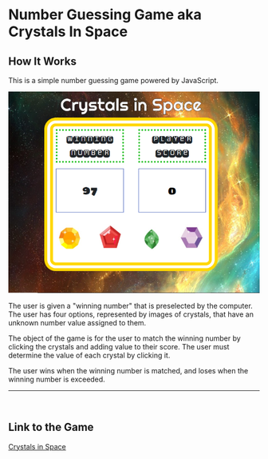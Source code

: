# Number Guessing Game aka Crystals In Space

## How It Works

This is a simple number guessing game powered by JavaScript.

 
![alt text](assets/images/screenshot-of-game.png "Crystals in Space Screenshot")

The user is given a "winning number" that is preselected by the computer. The user has four options, represented by images of crystals, that have an unknown number value assigned to them.

The object of the game is for the user to match the winning number by clicking the crystals and adding value to their score. The user must determine the value of each crystal by clicking it. 

The user wins when the winning number is matched, and loses when the winning number is exceeded.

---

<br>

## Link to the Game

[Crystals in Space](https://jparradev.github.io/number-guess/)

